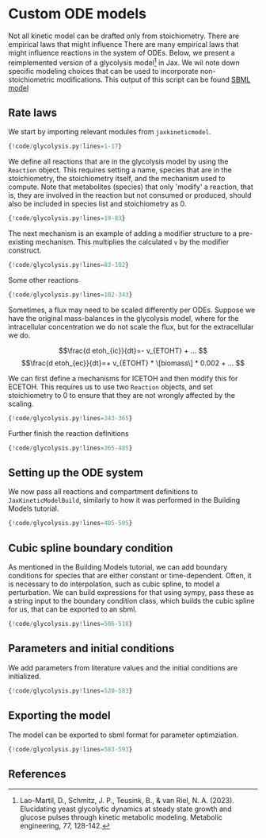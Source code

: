 # Custom ODE models
Not all kinetic model can be drafted only from stoichiometry. There are empirical laws that might influence 
There are many empirical laws that might influence reactions in the system of ODEs. 
Below, we present a reimplemented version of a glycolysis model[^1]
in Jax. We wil note down specific modeling choices that can be used to incorporate 
non-stoichiometric modifications. This output of this script can be found
[SBML model](https://github.com/AbeelLab/jaxkineticmodel/blob/main/models/manual_implementations/sbml_export/glycolysis_feastfamine_pulse1.xml)

## Rate laws
We start by importing relevant modules from `jaxkineticmodel`.

```python 
{!code/glycolysis.py!lines=1-17}
```
We define all reactions that are in the glycolysis model by using the `Reaction` object.
This requires setting a name, species that are in the stoichiometry, the stoichiometry itself, 
and the mechanism used to compute. Note that metabolites (species) that only 'modify' a reaction,
that is, they are involved in the reaction but not consumed or produced, should
also be included in species list and stoichiometry as 0. 


```python
{!code/glycolysis.py!lines=19-83}
```

The next mechanism is an example of adding a modifier structure to a pre-existing mechanism.
This multiplies the calculated `v` by the modifier construct.

```python
{!code/glycolysis.py!lines=83-102}
```

Some other reactions

```python
{!code/glycolysis.py!lines=102-343}
```

Sometimes, a flux may need to be scaled differently per ODEs. Suppose we 
have the original mass-balances in the glycolysis model, 
where for the intracellular concentration we do not scale the flux, but for the
extracellular we do.

$$\frac{d etoh_{ic}}{dt}=- v_{ETOHT} + ... $$
$$\frac{d etoh_{ec}}{dt}=+ v_{ETOHT} * \[biomass\] * 0.002 + ... $$

We can first define a mechanisms for ICETOH and then modify this for ECETOH.
This requires us to use two `Reaction` objects, and set stoichiometry to 0 to 
ensure that they are not wrongly affected by the scaling.

```python
{!code/glycolysis.py!lines=343-365}
```

Further finish the reaction definitions

```python
{!code/glycolysis.py!lines=365-485}
```

## Setting up the ODE system
We now pass all reactions and compartment definitions to `JaxKineticModelBuild`, 
similarly to how it was performed in the Building Models tutorial.

```python
{!code/glycolysis.py!lines=485-505}
```

## Cubic spline boundary condition
As mentioned in the Building Models tutorial, we can add boundary conditions for 
species that are either constant or time-dependent. Often, it is necessary 
to do interpolation, such as cubic spline, to model a perturbation. We can 
build expressions for that using sympy, pass these as a string input
to the boundary condition class, which builds the cubic spline for us, that can
be exported to an sbml.

```python
{!code/glycolysis.py!lines=506-518}
```

## Parameters and initial conditions
We add parameters from literature values and the initial conditions 
are initialized.

```python
{!code/glycolysis.py!lines=520-583}
```

## Exporting the model
The model can be exported to sbml format for parameter optimziation. 

```python
{!code/glycolysis.py!lines=583-593}
```

## References
[^1]: Lao-Martil, D., Schmitz, J. P., Teusink, B., & van Riel, N. A. (2023). Elucidating yeast glycolytic dynamics at steady state growth and glucose pulses through kinetic metabolic modeling. Metabolic engineering, 77, 128-142.


